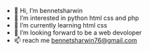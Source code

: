 - 👋 Hi, I’m bennetsharwin
- 👀 I’m interested in python html css and php
- 🌱 I’m currently learning html css
- 💞️ I’m looking forward to be a web devoloper
- 📫 reach me bennetsharwin76@gmail.com

<!---
bennetsharwin/bennetsharwin is a ✨ special ✨ repository because its `README.md` (this file) appears on your GitHub profile.
You can click the Preview link to take a look at your changes.
--->
